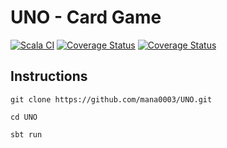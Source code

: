 # UNO - Card Game



[![Scala CI](https://github.com/mana0003/UNO/actions/workflows/ci.yml/badge.svg)](https://github.com/mana0003/UNO/actions/workflows/ci.yml)
[![Coverage Status](https://coveralls.io/repos/github/mana0003/UNO/badge.svg?branch=main)](https://coveralls.io/github/mana0003/UNO?branch=main)
[![Coverage Status](https://coveralls.io/repos/github/mana0003/UNO/badge.svg?branch=main&refresh=1)](https://coveralls.io/github/mana0003/UNO?branch=main)

## Instructions
```
git clone https://github.com/mana0003/UNO.git
```
```
cd UNO
```
```
sbt run
```

